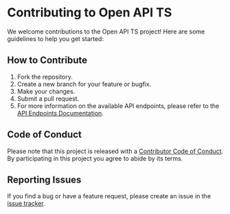 # Contributing to Open API TS

We welcome contributions to the Open API TS project! Here are some guidelines to help you get started:

## How to Contribute

1. Fork the repository.
2. Create a new branch for your feature or bugfix.
3. Make your changes.
4. Submit a pull request.
5. For more information on the available API endpoints, please refer to the [API Endpoints Documentation](src/api/v0.1/api-endpoints.md).

## Code of Conduct

Please note that this project is released with a [Contributor Code of Conduct](CODE_OF_CONDUCT.md). By participating in this project you agree to abide by its terms.

## Reporting Issues

If you find a bug or have a feature request, please create an issue in the [issue tracker](https://github.com/your-repo/issues).
